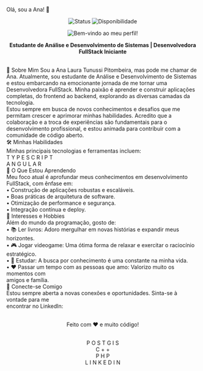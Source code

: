 Olá, sou a Ana! 👋
<div align="center">
<img src="https://img.shields.io/badge/Status-Aprendendo%e%Crescendoblueviolet" alt="Status">
<img src="https://img.shields.io/badge/Disponibilidade-Colaborações%Abertasbrightgreen" alt="Disponibilidade">
</div>
<p align="center">
<img src="https://via.placeholder.com/x/eee/cddf?
text=Bem+vindo+ao+meu+perfil!" alt="Bem-vindo ao meu perfil!" width="">
</p>
<p align="center">
<strong>Estudante de Análise e Desenvolvimento de Sistemas | Desenvolvedora FullStack
Iniciante</strong>
</p><br>
🚀 Sobre Mim
Sou a Ana Laura Tunussi Pitombeira, mas pode me chamar de Ana. Atualmente, sou
estudante de Análise e Desenvolvimento de Sistemas e estou embarcando na emocionante
jornada de me tornar uma Desenvolvedora FullStack. Minha paixão é aprender e construir
aplicações completas, do frontend ao backend, explorando as diversas camadas da
tecnologia.<br>
Estou sempre em busca de novos conhecimentos e desafios que me permitam crescer e
aprimorar minhas habilidades. Acredito que a colaboração e a troca de experiências são
fundamentais para o desenvolvimento profissional, e estou animada para contribuir com a
comunidade de código aberto.<br>
🛠 Minhas Habilidades<br>
Minhas principais tecnologias e ferramentas incluem:<br>
T Y P E S C R I P T<br>
A N G U L A R <br>
🌱 O Que Estou Aprendendo<br>
Meu foco atual é aprofundar meus conhecimentos em desenvolvimento FullStack, com
ênfase em:<br>
• Construção de aplicações robustas e escaláveis.<br>
• Boas práticas de arquitetura de software.<br>
• Otimização de performance e segurança.<br>
• Integração contínua e deploy.<br>
🌟 Interesses e Hobbies<br>
Além do mundo da programação, gosto de:<br>
• 📚 Ler livros: Adoro mergulhar em novas histórias e expandir meus horizontes.<br>
• 🎮 Jogar videogame: Uma ótima forma de relaxar e exercitar o raciocínio estratégico.<br>
• 🧠 Estudar: A busca por conhecimento é uma constante na minha vida.<br>
• ❤️ Passar um tempo com as pessoas que amo: Valorizo muito os momentos com<br>
amigos e família.<br>
🔗 Conecte-se Comigo<br>
Estou sempre aberta a novas conexões e oportunidades. Sinta-se à vontade para me<br>
encontrar no LinkedIn:<br>
<div align="center"><br>
<p>Feito com ❤️ e muito código!</p><br>
P O S T G I S<br>
C + +<br>
P H P<br>
L I N K E D I N<br>
</div><br>
